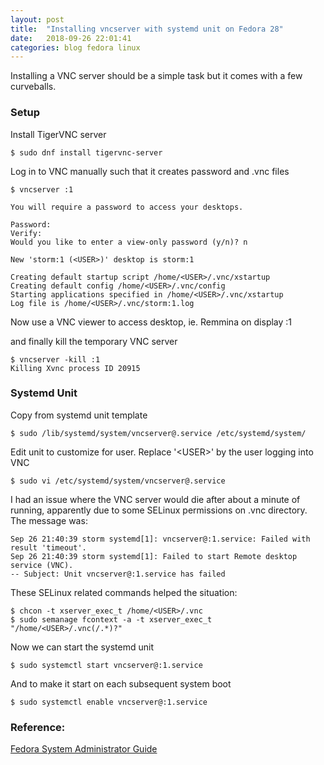 ```yaml
---
layout: post
title:  "Installing vncserver with systemd unit on Fedora 28"
date:   2018-09-26 22:01:41
categories: blog fedora linux
---
```

Installing a VNC server should be a simple task but it comes with a few curveballs.

### Setup

Install TigerVNC server

    $ sudo dnf install tigervnc-server

Log in to VNC manually such that it creates password and .vnc files

    $ vncserver :1

    You will require a password to access your desktops.
    
    Password:
    Verify:
    Would you like to enter a view-only password (y/n)? n
    
    New 'storm:1 (<USER>)' desktop is storm:1
    
    Creating default startup script /home/<USER>/.vnc/xstartup
    Creating default config /home/<USER>/.vnc/config
    Starting applications specified in /home/<USER>/.vnc/xstartup
    Log file is /home/<USER>/.vnc/storm:1.log

Now use a VNC viewer to access desktop, ie. Remmina on display :1

and finally kill the temporary VNC server

    $ vncserver -kill :1
    Killing Xvnc process ID 20915

### Systemd Unit

Copy from systemd unit template

    $ sudo /lib/systemd/system/vncserver@.service /etc/systemd/system/

Edit unit to customize for user. Replace '\<USER\>' by the user logging into VNC

    $ sudo vi /etc/systemd/system/vncserver@.service

I had an issue where the VNC server would die after about a minute of running, apparently due to some SELinux permissions on .vnc directory. The message was:
```
Sep 26 21:40:39 storm systemd[1]: vncserver@:1.service: Failed with result 'timeout'.
Sep 26 21:40:39 storm systemd[1]: Failed to start Remote desktop service (VNC).
-- Subject: Unit vncserver@:1.service has failed
```

These SELinux related commands helped the situation:

    $ chcon -t xserver_exec_t /home/<USER>/.vnc
    $ sudo semanage fcontext -a -t xserver_exec_t "/home/<USER>/.vnc(/.*)?"

Now we can start the systemd unit

    $ sudo systemctl start vncserver@:1.service

And to make it start on each subsequent system boot

    $ sudo systemctl enable vncserver@:1.service

### Reference:

[Fedora System Administrator Guide](https://docs.fedoraproject.org/en-US/Fedora/26/html/System_Administrators_Guide/ch-TigerVNC.html#s1-vnc-server)

